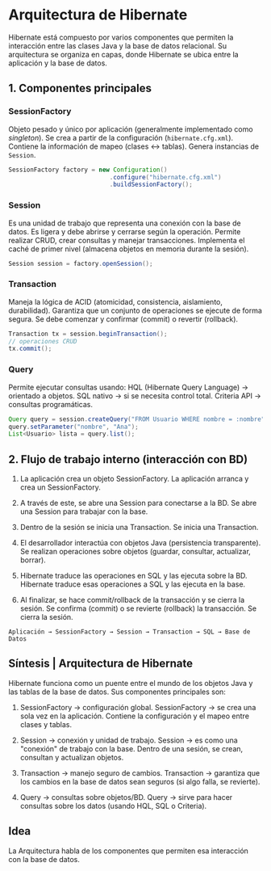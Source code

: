 # Arquitectura de Hibernate

Hibernate está compuesto por varios componentes que permiten la interacción entre las clases Java y la base de datos relacional. Su arquitectura se organiza en capas, donde Hibernate se ubica entre la aplicación y la base de datos.

## 1. Componentes principales

### SessionFactory

Objeto pesado y único por aplicación (generalmente implementado como *singleton*). Se crea a partir de la configuración (`hibernate.cfg.xml`). Contiene la información de mapeo (clases ↔ tablas). Genera instancias de `Session`.

```java
SessionFactory factory = new Configuration()
                            .configure("hibernate.cfg.xml")
                            .buildSessionFactory();
```

### Session

Es una unidad de trabajo que representa una conexión con la base de datos. Es ligera y debe abrirse y cerrarse según la operación. Permite realizar CRUD, crear consultas y manejar transacciones. Implementa el caché de primer nivel (almacena objetos en memoria durante la sesión).

```java
Session session = factory.openSession();
```

### Transaction

Maneja la lógica de ACID (atomicidad, consistencia, aislamiento, durabilidad). Garantiza que un conjunto de operaciones se ejecute de forma segura. Se debe comenzar y confirmar (commit) o revertir (rollback).

```java
Transaction tx = session.beginTransaction();
// operaciones CRUD
tx.commit();
```

### Query

Permite ejecutar consultas usando:
    HQL (Hibernate Query Language) → orientado a objetos.
    SQL nativo → si se necesita control total.
    Criteria API → consultas programáticas.

```java
Query query = session.createQuery("FROM Usuario WHERE nombre = :nombre");
query.setParameter("nombre", "Ana");
List<Usuario> lista = query.list();
```

## 2. Flujo de trabajo interno (interacción con BD)

1. La aplicación crea un objeto SessionFactory.
    La aplicación arranca y crea un SessionFactory.

2. A través de este, se abre una Session para conectarse a la BD.
    Se abre una Session para trabajar con la base.

3. Dentro de la sesión se inicia una Transaction.
    Se inicia una Transaction.

4. El desarrollador interactúa con objetos Java (persistencia transparente).
    Se realizan operaciones sobre objetos (guardar, consultar, actualizar, borrar).

5. Hibernate traduce las operaciones en SQL y las ejecuta sobre la BD.
    Hibernate traduce esas operaciones a SQL y las ejecuta en la base.

6. Al finalizar, se hace commit/rollback de la transacción y se cierra la sesión.
    Se confirma (commit) o se revierte (rollback) la transacción. Se cierra la sesión.

`Aplicación → SessionFactory → Session → Transaction → SQL → Base de Datos`

## Síntesis | Arquitectura de Hibernate

Hibernate funciona como un puente entre el mundo de los objetos Java y las tablas de la base de datos. Sus componentes principales son:

1. SessionFactory → configuración global.
    SessionFactory → se crea una sola vez en la aplicación. Contiene la configuración y el mapeo entre clases y tablas.

2. Session → conexión y unidad de trabajo.
    Session → es como una "conexión" de trabajo con la base. Dentro de una sesión, se crean, consultan y actualizan objetos.

3. Transaction → manejo seguro de cambios.
    Transaction → garantiza que los cambios en la base de datos sean seguros (si algo falla, se revierte).

4. Query → consultas sobre objetos/BD.
    Query → sirve para hacer consultas sobre los datos (usando HQL, SQL o Criteria).

## Idea

La Arquitectura habla de los componentes que permiten esa interacción con la base de datos.
